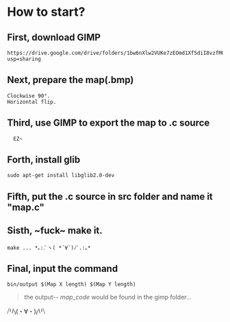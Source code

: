 # How to start?

  ##  First, download GIMP

    https://drive.google.com/drive/folders/1bw6nXlw2VUKe7zEOmd1Xf5diI8vzfM0H?usp=sharing

  ##  Next, prepare the map(.bmp)

    Clockwise 90°.
    Horizontal flip.

  ##  Third, use GIMP to export the map to .c source

      EZ~

  ##  Forth, install glib

    sudo apt-get install libglib2.0-dev

  ##  Fifth, put the .c source in src folder and name it "map.c"

  ##  Sisth, ~fuck~ make it.

    make ... *｡:.ﾟヽ( *´∀`)ﾉﾟ.:｡*

  ##  Final, input the command

    bin/output $(Map X length) $(Map Y length)


  > the output-- *map_code* would be found in the gimp folder...

  ⧸⎩⎠⎞͏(・∀・)⎛͏⎝⎭⧹
